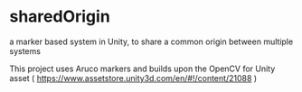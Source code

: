 # sharedOrigin
a marker based system in Unity, to share a common origin between multiple systems

This project uses Aruco markers and builds upon the OpenCV for Unity asset ( https://www.assetstore.unity3d.com/en/#!/content/21088 )




